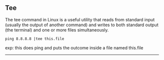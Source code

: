 ## Tee

The tee command in Linux is a useful utility that reads from standard input (usually the output of another command) and writes to both standard output (the terminal) and one or more files simultaneously. 


```
ping 8.8.8.8 |tee this.file 
```

exp: this does ping and puts the outcome inside a file named this.file 


---


